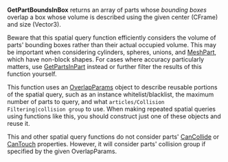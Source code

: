 **GetPartBoundsInBox** returns an array of parts whose _bounding boxes_ overlap a box whose volume is described using the given center (CFrame) and size (Vector3).

Beware that this spatial query function efficiently considers the volume of parts' bounding boxes rather than their actual occupied volume. This may be important when considering cylinders, spheres, unions, and [MeshPart](https://developer.roblox.com/en-us/api-reference/class/MeshPart), which have non-block shapes. For cases where accuracy particularly matters, use [GetPartsInPart](https://developer.roblox.com/en-us/api-reference/function/WorldRoot/GetPartsInPart) instead or further filter the results of this function yourself.

This function uses an [OverlapParams](https://developer.roblox.com/en-us/api-reference/datatype/OverlapParams) object to describe reusable portions of the spatial query, such as an instance whitelist/blacklist, the maximum number of parts to query, and what `articles/Collision Filtering|collision group` to use. When making repeated spatial queries using functions like this, you should construct just one of these objects and reuse it.

This and other spatial query functions do not consider parts' [CanCollide](https://developer.roblox.com/en-us/api-reference/property/BasePart/CanCollide) or [CanTouch](https://developer.roblox.com/en-us/api-reference/property/BasePart/CanTouch) properties. However, it will consider parts' collision group if specified by the given OverlapParams.
